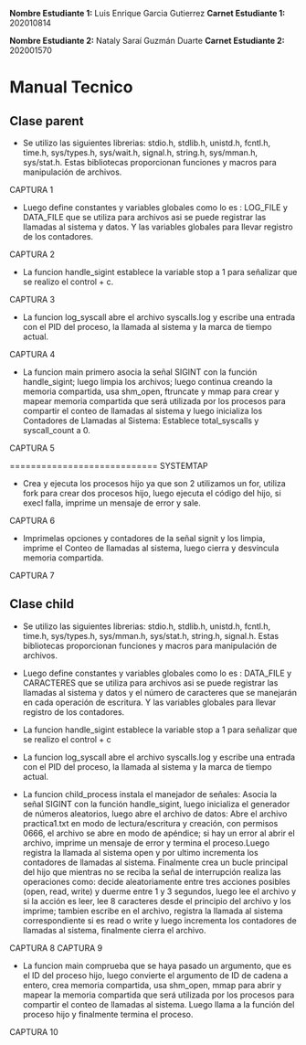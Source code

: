 **Nombre Estudiante 1:** Luis Enrique Garcia Gutierrez
**Carnet Estudiante 1:** 202010814

**Nombre Estudiante 2:** Nataly Saraí Guzmán Duarte
**Carnet Estudiante 2:** 202001570

# Manual Tecnico 

## Clase parent
- Se utilizo las siguientes librerias: stdio.h, stdlib.h, unistd.h, fcntl.h, time.h, sys/types.h, sys/wait.h, signal.h, string.h, sys/mman.h, sys/stat.h. Estas bibliotecas proporcionan funciones y macros para manipulación de archivos.

CAPTURA 1

- Luego define constantes y variables globales como lo es : LOG_FILE y DATA_FILE que se utiliza para archivos asi se puede registrar las llamadas al sistema y datos. Y las variables globales para llevar registro de los contadores.

CAPTURA 2

- La funcion handle_sigint establece la variable stop a 1 para señalizar que se realizo el control + c.

CAPTURA 3

- La funcion log_syscall abre el archivo syscalls.log y escribe una entrada con el PID del proceso, la llamada al sistema y la marca de tiempo actual.

CAPTURA 4 

- La funcion main primero asocia la señal SIGINT con la función handle_sigint; luego limpia los archivos; luego continua creando la memoria compartida, usa shm_open, ftruncate y mmap para crear y mapear memoria compartida que será utilizada por los procesos para compartir el conteo de llamadas al sistema y luego inicializa los Contadores de Llamadas al Sistema: Establece total_syscalls y syscall_count a 0.

CAPTURA 5


============================ SYSTEMTAP

- Crea y ejecuta los procesos hijo ya que son 2 utilizamos un for, utiliza fork para crear dos procesos hijo, luego ejecuta el código del hijo, si execl falla, imprime un mensaje de error y sale.

CAPTURA 6

- Imprimelas opciones y contadores de la señal signit y los limpia, imprime el Conteo de llamadas al sistema, luego cierra y desvincula memoria compartida.

CAPTURA 7 


## Clase child
- Se utilizo las siguientes librerias: stdio.h, stdlib.h, unistd.h, fcntl.h, time.h, sys/types.h, sys/mman.h, sys/stat.h, string.h, signal.h. Estas bibliotecas proporcionan funciones y macros para manipulación de archivos.

- Luego define constantes y variables globales como lo es : DATA_FILE y CARACTERES que se utiliza para archivos asi se puede registrar las llamadas al sistema y datos  y el número de caracteres que se manejarán en cada operación de escritura. Y las variables globales para llevar registro de los contadores.

- La funcion handle_sigint establece la variable stop a 1 para señalizar que se realizo el control + c

- La funcion log_syscall abre el archivo syscalls.log y escribe una entrada con el PID del proceso, la llamada al sistema y la marca de tiempo actual.

- La funcion child_process instala el manejador de señales: Asocia la señal SIGINT con la función handle_sigint, luego inicializa el generador de números aleatorios, luego abre el archivo de datos: Abre el archivo practica1.txt en modo de lectura/escritura y creación, con permisos 0666, el archivo se abre en modo de apéndice; si hay un error al abrir el archivo, imprime un mensaje de error y termina el proceso.Luego registra la llamada al sistema open y por ultimo incrementa los contadores de llamadas al sistema.
Finalmente crea un bucle principal del hijo que mientras no se reciba la señal de interrupción realiza las operaciones como: decide aleatoriamente entre tres acciones posibles (open, read, write) y duerme entre 1 y 3 segundos, luego lee el archivo y si la acción es leer, lee 8 caracteres desde el principio del archivo y los imprime; tambien escribe en el archivo, registra la llamada al sistema correspondiente si es read o write y luego incrementa los contadores de llamadas al sistema, finalmente cierra el archivo.

CAPTURA 8 
CAPTURA 9


- La funcion main comprueba que se haya pasado un argumento, que es el ID del proceso hijo, luego convierte el argumento de ID de cadena a entero, crea memoria compartida, usa shm_open, mmap para abrir y mapear la memoria compartida que será utilizada por los procesos para compartir el conteo de llamadas al sistema.
Luego llama a la función del proceso hijo y finalmente termina el proceso.

CAPTURA 10 